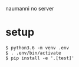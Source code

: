 naumanni no server


# setup

```
$ python3.6 -m venv .env
$ . .env/bin/activate
$ pip install -e '.[test]'
```
